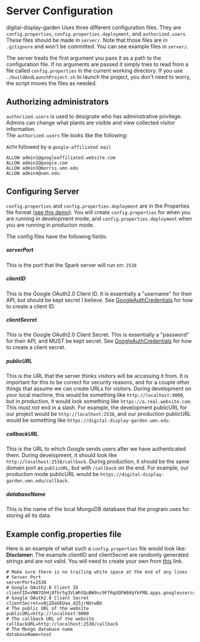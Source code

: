 # Server Configuration

digital-display-garden Uses three different configuration files. They are `config.properties`, `config.properties.deployment`, and `authorized.users`.
These files should be made in `server/`. Note that those files are
in `.gitignore` and won't be committed. You can see example files in `server/`.

The server treats the first argument you pass it as a path to the configuration
file. If no arguments are passed it simply tries to read from a file called
`config.properties` in the current working directory. If you use `./buildAndLaunchProject.sh` to launch the project, you don't need to worry, the script moves the files as needed.

## Authorizing administrators
`authorized.users` is used to designate who has administrative privilege.
Admins can change what plants are visible and view collected visitor information.  
The `authorized.users` file looks like the following:

`AUTH` followed by a `google-affiliated mail`

```
ALLOW admin1@googleaffiliated.website.com
ALLOW admin2@google.com
ALLOW admin3@morris.umn.edu
ALLOW admin4@umn.edu
```
## Configuring Server

`config.properties` and `config.properties.deployment` are in the Properties file format
[(see this demo)](https://www.mkyong.com/java/java-properties-file-examples/). You will create `config.properties` for when you are running in development mode, and `config.properties.deployment` when you are running in producton mode.

The config files have the following fields:
##### serverPort

This is the port that the Spark server will run on: `2538`

##### clientID

This is the Google OAuth2.0 Client ID. It is essentially
a "username" for their API, but should be kept secret I believe.
See [GoogleAuthCredentials](./GoogleAuthCredentials.md) for how to
create a client ID.

##### clientSecret

This is the Google OAuth2.0 Client Secret. This is essentially
a "password" for their API, and MUST be kept secret.
See [GoogleAuthCredentials](./GoogleAuthCredentials.md) for how to
create a client secret.

##### publicURL

This is the URL that the server thinks visitors will be accessing
it from. It is important for this to be correct for security reasons,
and for a couple other things that assume we can create URLs for
visitors. During development on your local machine, this would be
something like `http://localhost:9000`, but in production, it would
look something like `https://a.real.website.com`. This must _not_
end in a slash. For example, the development publicURL for our project would be `http://localhost:2538`, and our production publicURL would be something like `https://digital-display-garden.umn.edu`.

##### callbackURL

This is the URL to which Google sends users after we have authenticated
them. During development, it should look like `http://localhost:2538/callback`.
During production, it should be the same domain port as `publicURL`, but
with `/callback` on the end. For example, our production mode publicURL would be `https://digital-display-garden.umn.edu/callback`.

##### databaseName

This is the name of the local MongoDB database that the program uses for
storing all its data.


## Example config.properties file

Here is an example of what such a `config.properties` file would look like:  
**Disclamer:** The example clientID and clientSecret are randomly generated strings and are not valid. You will need to create your own from [this](./GoogleAuthCredentials.md) link.
```
# Make sure there is no trailing white space at the end of any lines
# Server Port
serverPort=2538
# Google OAuth2.0 Client ID
clientID=VNN7GhHj8fhr5g3VLWhtQuBW9sc9FfRqUQFW8dqYkFMQ.apps.googleusercontent.com
# Google OAuth2.0 Client Secret
clientSecret=sNj2DaUEUaa_d25jrNUrwBX
# The public URL of the website
publicURL=http://localhost:9000
# The callback URL of the website
callbackURL=http://localhost:2538/callback
# The Mongo database name
databaseName=test
```
